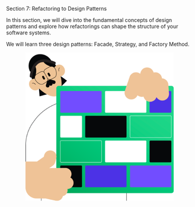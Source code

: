Section 7: Refactoring to Design Patterns

In this section, we will dive into the fundamental concepts of design patterns and explore how refactorings can shape 
the structure of your software systems. 

We will learn three design patterns: Facade, Strategy, and Factory Method.

<p align="center">
    <img src="../../../util/src/main/resources/images/RefactoringToDesignPatterns/Introduction/refactoring_to_design_patterns_introduction.png" alt="Refactoring to design patterns" width="400"/>
</p>